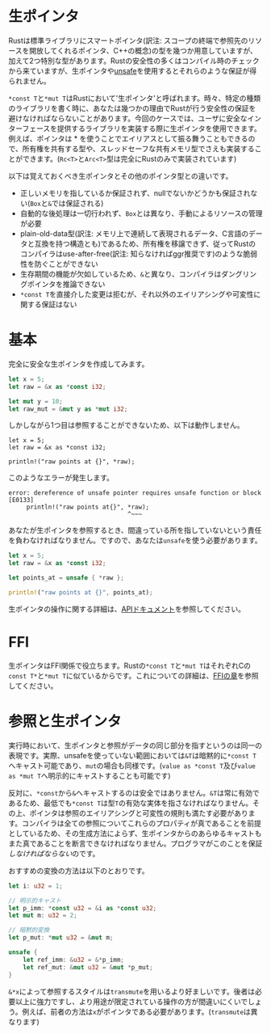 # 生ポインタ

Rustは標準ライブラリにスマートポインタ(訳注: スコープの終端で参照先のリソースを開放してくれるポインタ、C++の概念)の型を幾つか用意していますが、加えて2つ特別な型があります。Rustの安全性の多くはコンパイル時のチェックから来ていますが、生ポインタや[unsafe](https://doc.rust-lang.org/stable/book/unsafe.html)を使用するとそれらのような保証が得られません。

`*const T`と`*mut T`はRustにおいて'生ポインタ'と呼ばれます。時々、特定の種類のライブラリを書く時に、あなたは幾つかの理由でRustが行う安全性の保証を避けなければならないことがあります。今回のケースでは、ユーザに安全なインターフェースを提供するライブラリを実装する際に生ポインタを使用できます。例えば、ポインタは * を使うことでエイリアスとして振る舞うこともできるので、所有権を共有する型や、スレッドセーフな共有メモリ型でさえも実装することができます。(`Rc<T>`と`Arc<T>`型は完全にRustのみで実装されています)


以下は覚えておくべき生ポインタとその他のポインタ型との違いです。

- 正しいメモリを指しているか保証されず、nullでないかどうかも保証されない(`Box`と`&`では保証される)
- 自動的な後処理は一切行われず、`Box`とは異なり、手動によるリソースの管理が必要
- plain-old-data型(訳注: メモリ上で連続して表現されるデータ、C言語のデータと互換を持つ構造とも)であるため、所有権を移譲できず、従ってRustのコンパイラはuse-after-free(訳注: 知らなければggr推奨です)のような脆弱性を防ぐことができない
- 生存期間の機能が欠如しているため、`&`と異なり、コンパイラはダングリングポインタを推論できない
- `*const T`を直接介した変更は拒むが、それ以外のエイリアシングや可変性に関する保証はない

# 基本

完全に安全な生ポインタを作成してみます。

```rust
let x = 5;
let raw = &x as *const i32;

let mut y = 10;
let raw_mut = &mut y as *mut i32;
```

しかしながら1つ目は参照することができないため、以下は動作しません。

```rust,ignore
let x = 5;
let raw = &x as *const i32;

println!("raw points at {}", *raw);
```

このようなエラーが発生します。

```text
error: dereference of unsafe pointer requires unsafe function or block [E0133]
     println!("raw points at{}", *raw);
                                 ^~~~
```

あなたが生ポインタを参照するとき、間違っている所を指していないという責任を負わなければなりません。ですので、あなたは`unsafe`を使う必要があります。

```rust
let x = 5;
let raw = &x as *const i32;

let points_at = unsafe { *raw };

println!("raw points at {}", points_at);
```
生ポインタの操作に関する詳細は、[APIドキュメント](https://doc.rust-lang.org/stable/std/primitive.pointer.html)を参照してください。

# FFI

生ポインタはFFI関係で役立ちます。Rustの`*const T`と`*mut T`はそれぞれCの`const T*`と`*mut T`に似ているからです。これについての詳細は、[FFIの章](https://doc.rust-lang.org/stable/book/ffi.html)を参照してください。

# 参照と生ポインタ

実行時において、生ポインタと参照がデータの同じ部分を指すというのは同一の表現です。実際、unsafeを使っていない範囲においては`&T`は暗黙的に`*const T`へキャスト可能であり、`mut`の場合も同様です。(`value as *const T`及び`value as *mut T`へ明示的にキャストすることも可能です)

反対に、`*const`から`&`へキャストするのは安全ではありません。`&T`は常に有効であるため、最低でも`*const T`は型`T`の有効な実体を指さなければなりません。その上、ポインタは参照のエイリアシングと可変性の規則も満たす必要があります。コンパイラは全ての参照についてこれらのプロパティが真であることを前提としているため、その生成方法によらず、生ポインタからのあらゆるキャストもまた真であることを断言できなければなりません。プログラマがこのことを保証*しなければならない*のです。

おすすめの変換の方法は以下のとおりです。

```rust
let i: u32 = 1;

// 明示的キャスト
let p_imm: *const u32 = &i as *const u32;
let mut m: u32 = 2;

// 暗黙的変換
let p_mut: *mut u32 = &mut m;

unsafe {
    let ref_imm: &u32 = &*p_imm;
    let ref_mut: &mut u32 = &mut *p_mut;
}
```
`&*x`によって参照するスタイルは`transmute`を用いるより好ましいです。後者は必要以上に強力ですし、より用途が限定されている操作の方が間違いにくいでしょう。例えば、前者の方法は`x`がポインタである必要があります。(`transmute`は異なります)
